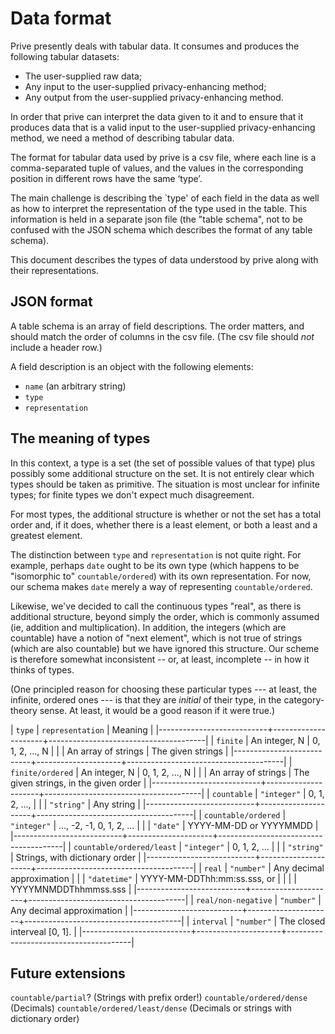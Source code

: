 # Data format

Prive presently deals with tabular data. It consumes and produces the following
tabular datasets:

- The user-supplied raw data;
- Any input to the user-supplied privacy-enhancing method;
- Any output from the user-supplied privacy-enhancing method.

In order that prive can interpret the data given to it and to ensure that it
produces data that is a valid input to the user-supplied privacy-enhancing
method, we need a method of describing tabular data. 

The format for tabular data used by prive is a csv file, where each line is a
comma-separated tuple of values, and the values in the corresponding position in
different rows have the same ‘type’. 

The main challenge is describing the `type' of each field in the data as well as
how to interpret the representation of the type used in the table. This
information is held in a separate json file (the "table schema", not to be
confused with the JSON schema which describes the format of any table schema).

This document describes the types of data understood by prive along with their
representations.

## JSON format

A table schema is an array of field descriptions. The order matters, and should
match the order of columns in the csv file. (The csv file should _not_ include a
header row.)

A field description is an object with the following elements:
- `name` (an arbitrary string)
- `type`
- `representation`

## The meaning of types

In this context, a type is a set (the set of possible values of that type) plus
possibly some additional structure on the set. It is not entirely clear which
types should be taken as primitive. The situation is most unclear for infinite
types; for finite types we don't expect much disagreement.

For most types, the additional structure is whether or not the set has a total
order and, if it does, whether there is a least element, or both a least and a
greatest element. 

The distinction between `type` and `representation` is not quite right. For
example, perhaps `date` ought to be its own type (which happens to be
"isomorphic to" `countable/ordered`) with its own representation. For now, our
schema makes `date` merely a way of representing `countable/ordered`. 

Likewise, we've decided to call the continuous types "real", as there is
additional structure, beyond simply the order, which is commonly assumed (ie,
addition and multiplication). In addition, the integers (which are countable)
have a notion of "next element", which is not true of strings (which are also
countable) but we have ignored this structure. Our scheme is therefore somewhat
inconsistent -- or, at least, incomplete -- in how it thinks of types.

(One principled reason for choosing these particular types --- at least, the
infinite, ordered ones --- is that they are _initial_ of their type, in the
category-theory sense. At least, it would be a good reason if it were true.)


| `type`                    | `representation`    | Meaning                               |
|---------------------------+---------------------+---------------------------------------|
| `finite`                  | An integer, N       | 0, 1, 2, ..., N                       |
|                           | An array of strings | The given strings                     |
|---------------------------+---------------------+---------------------------------------|
| `finite/ordered`          | An integer, N       | 0, 1, 2, ..., N                       |
|                           | An array of strings | The given strings, in the given order |
|---------------------------+---------------------+---------------------------------------|
| `countable`               | `"integer"`         | 0, 1, 2, ...,                         |
|                           | `"string"`          | Any string                            |
|---------------------------+---------------------+---------------------------------------|
| `countable/ordered`       | `"integer"`         | ..., -2, -1, 0, 1, 2, ...             |
|                           | `"date"`            | YYYY-MM-DD or YYYYMMDD                |
|---------------------------+---------------------+---------------------------------------|
| `countable/ordered/least` | `"integer"`         | 0, 1, 2, ...                          |
|                           | `"string"`          | Strings, with dictionary order        |
|---------------------------+---------------------+---------------------------------------|
| `real`                    | `"number"`          | Any decimal approximation             |
|                           | `"datetime"`        | YYYY-MM-DDThh:mm:ss.sss, or           |
|                           |                     | YYYYMNMDDThhmmss.sss                  |
|---------------------------+---------------------+---------------------------------------|
| `real/non-negative`       | `"number"`          | Any decimal approximation             |
|---------------------------+---------------------+---------------------------------------|
| `interval`                | `"number"`          | The closed interveal [0, 1].          |
|---------------------------+---------------------+---------------------------------------|



## Future extensions

`countable/partial`? (Strings with prefix order!)
`countable/ordered/dense` (Decimals)
`countable/ordered/least/dense` (Decimals or strings with dictionary order)






